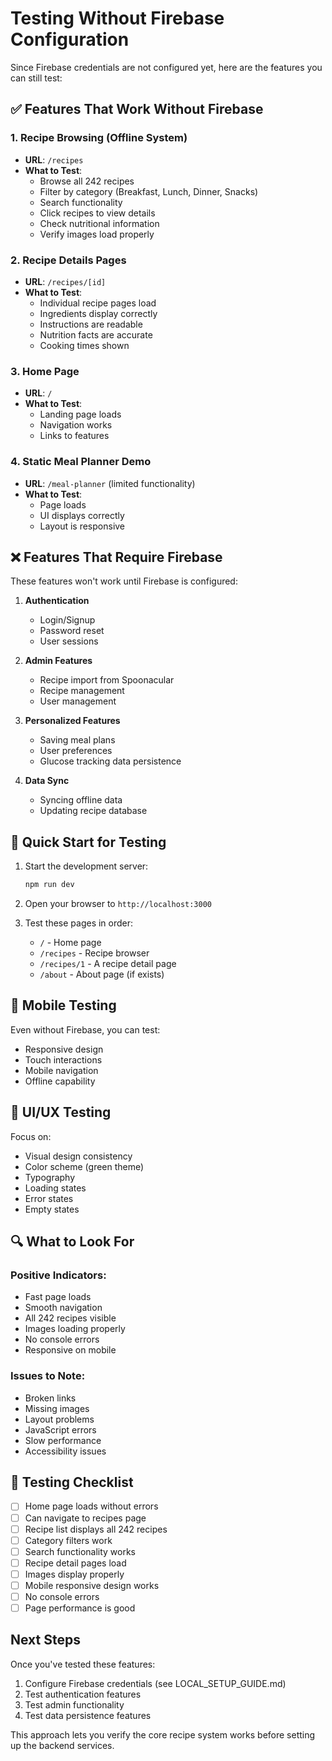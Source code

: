# Testing Without Firebase Configuration

Since Firebase credentials are not configured yet, here are the features you can still test:

## ✅ Features That Work Without Firebase

### 1. Recipe Browsing (Offline System)
- **URL**: `/recipes`
- **What to Test**:
  - Browse all 242 recipes
  - Filter by category (Breakfast, Lunch, Dinner, Snacks)
  - Search functionality
  - Click recipes to view details
  - Check nutritional information
  - Verify images load properly

### 2. Recipe Details Pages
- **URL**: `/recipes/[id]`
- **What to Test**:
  - Individual recipe pages load
  - Ingredients display correctly
  - Instructions are readable
  - Nutrition facts are accurate
  - Cooking times shown

### 3. Home Page
- **URL**: `/`
- **What to Test**:
  - Landing page loads
  - Navigation works
  - Links to features

### 4. Static Meal Planner Demo
- **URL**: `/meal-planner` (limited functionality)
- **What to Test**:
  - Page loads
  - UI displays correctly
  - Layout is responsive

## ❌ Features That Require Firebase

These features won't work until Firebase is configured:

1. **Authentication**
   - Login/Signup
   - Password reset
   - User sessions

2. **Admin Features**
   - Recipe import from Spoonacular
   - Recipe management
   - User management

3. **Personalized Features**
   - Saving meal plans
   - User preferences
   - Glucose tracking data persistence

4. **Data Sync**
   - Syncing offline data
   - Updating recipe database

## 🚀 Quick Start for Testing

1. Start the development server:
   ```bash
   npm run dev
   ```

2. Open your browser to `http://localhost:3000`

3. Test these pages in order:
   - `/` - Home page
   - `/recipes` - Recipe browser
   - `/recipes/1` - A recipe detail page
   - `/about` - About page (if exists)

## 📱 Mobile Testing

Even without Firebase, you can test:
- Responsive design
- Touch interactions
- Mobile navigation
- Offline capability

## 🎨 UI/UX Testing

Focus on:
- Visual design consistency
- Color scheme (green theme)
- Typography
- Loading states
- Error states
- Empty states

## 🔍 What to Look For

### Positive Indicators:
- Fast page loads
- Smooth navigation
- All 242 recipes visible
- Images loading properly
- No console errors
- Responsive on mobile

### Issues to Note:
- Broken links
- Missing images
- Layout problems
- JavaScript errors
- Slow performance
- Accessibility issues

## 📝 Testing Checklist

- [ ] Home page loads without errors
- [ ] Can navigate to recipes page
- [ ] Recipe list displays all 242 recipes
- [ ] Category filters work
- [ ] Search functionality works
- [ ] Recipe detail pages load
- [ ] Images display properly
- [ ] Mobile responsive design works
- [ ] No console errors
- [ ] Page performance is good

## Next Steps

Once you've tested these features:

1. Configure Firebase credentials (see LOCAL_SETUP_GUIDE.md)
2. Test authentication features
3. Test admin functionality
4. Test data persistence features

This approach lets you verify the core recipe system works before setting up the backend services.